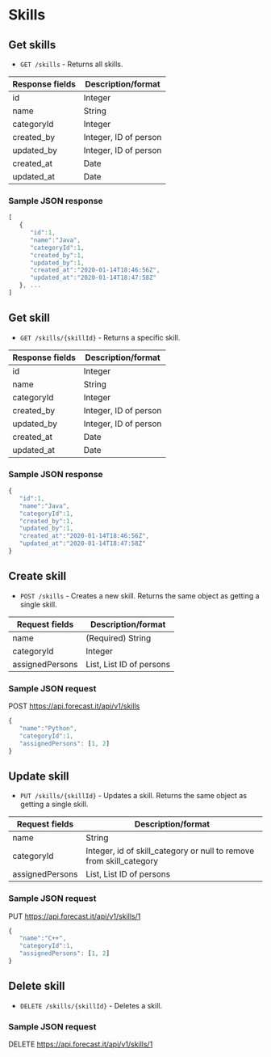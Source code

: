 # Skills

## Get skills

* `GET /skills` - Returns all skills.

|Response fields | Description/format|
|------------ | -------------|
|id | Integer|
|name | String|
|categoryId | Integer|
|created_by | Integer, ID of person|
|updated_by | Integer, ID of person|
|created_at | Date|
|updated_at | Date|

### Sample JSON response
```javascript
[
   {
      "id":1,
      "name":"Java",
      "categoryId":1,
      "created_by":1,
      "updated_by":1,
      "created_at":"2020-01-14T18:46:56Z",
      "updated_at":"2020-01-14T18:47:58Z"
   }, ...
]
```

## Get skill

* `GET /skills/{skillId}` - Returns a specific skill.

|Response fields | Description/format|
|------------ | -------------|
|id | Integer|
|name | String|
|categoryId | Integer|
|created_by | Integer, ID of person|
|updated_by | Integer, ID of person|
|created_at | Date|
|updated_at | Date|

### Sample JSON response
```javascript
{
   "id":1,
   "name":"Java",
   "categoryId":1,
   "created_by":1,
   "updated_by":1,
   "created_at":"2020-01-14T18:46:56Z",
   "updated_at":"2020-01-14T18:47:58Z"
}
```

## Create skill

* `POST /skills` - Creates a new skill. Returns the same object as getting a single skill.

|Request fields | Description/format|
|------------ | -------------|
|name | (Required) String|
|categoryId | Integer|
|assignedPersons | List<Integer>, List ID of persons|

### Sample JSON request
POST https://api.forecast.it/api/v1/skills

```javascript
{
   "name":"Python",
   "categoryId":1,
   "assignedPersons": [1, 2]
}
```

## Update skill

* `PUT /skills/{skillId}` - Updates a skill. Returns the same object as getting a single skill.

|Request fields | Description/format|
|------------ | -------------|
|name | String|
|categoryId | Integer, id of skill_category or null to remove from skill_category|
|assignedPersons | List<Integer>, List ID of persons|

### Sample JSON request
PUT https://api.forecast.it/api/v1/skills/1

```javascript
{
   "name":"C++",
   "categoryId":1,
   "assignedPersons": [1, 2]
}
```

## Delete skill

* `DELETE /skills/{skillId}` - Deletes a skill.

### Sample JSON request
DELETE https://api.forecast.it/api/v1/skills/1
